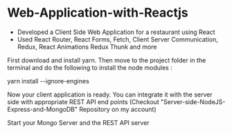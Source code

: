 # Web-Application-with-Reactjs

* Developed a Client Side Web Application for a restaurant using React
* Used React Router, React Forms, Fetch, Client Server Communication, Redux, React Animations Redux Thunk and more

First download and install yarn. 
Then move to the project folder in the terminal and do the following to install the node modules :

yarn install --ignore-engines

Now your client application is ready. 
You can integrate it with the server side with appropriate REST API end points (Checkout "Server-side-NodeJS-Express-and-MongoDB" Repository on my account)

Start your Mongo Server and the REST API server
